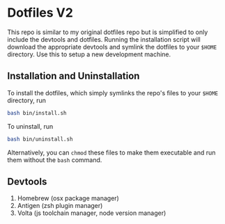 # Dotfiles V2

This repo is similar to my original dotfiles repo but is simplified to only include the devtools and
dotfiles. Running the installation script will download the appropriate devtools and symlink the
dotfiles to your `$HOME` directory. Use this to setup a new development machine.

## Installation and Uninstallation

To install the dotfiles, which simply symlinks the repo's files to your `$HOME` directory, run

```bash
bash bin/install.sh
```

To uninstall, run

```bash
bash bin/uninstall.sh
```

Alternatively, you can `chmod` these files to make them executable and run them without the `bash`
command.

## Devtools

1. Homebrew (osx package manager)
2. Antigen (zsh plugin manager)
3. Volta (js toolchain manager, node version manager)
